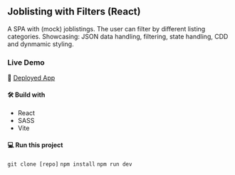 ## Joblisting with Filters (React)

A SPA with (mock) joblistings. The user can filter by different listing categories. Showcasing: JSON data handling, filtering, state handling, CDD and dynmamic styling.

### Live Demo

🚀 [Deployed App](https://main--extraordinary-taiyaki-c211ed.netlify.app/)

#### 🛠️ Build with

- React
- SASS
- Vite

#### 💻 Run this project

`git clone [repo]`
`npm install`
`npm run dev`
